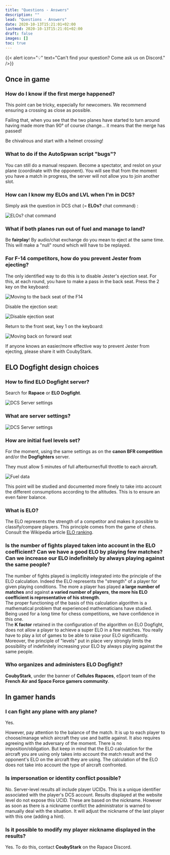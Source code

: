 ```yaml
---
title: "Questions - Answers"
description: ""
lead: "Questions - Answers"
date: 2020-10-13T15:21:01+02:00
lastmod: 2020-10-13T15:21:01+02:00
draft: false
images: []
toc: true
---
```


{{< alert icon="💡" text="Can't find your question? Come ask us on Discord." />}}

## Once in game

### How do I know if the first merge happened?
This point can be tricky, especially for newcomers. We recommend ensuring a crossing as close as possible.

Failing that, when you see that the two planes have started to turn around having made more than 90° of course change... it means that the merge has passed!

Be chivalrous and start with a helmet crossing!

### What to do if the AutoSpwan script "bugs"?
You can still do a manual respawn. Become a spectator, and reslot on your plane (coordinate with the opponent). You will see that from the moment you have a match in progress, the server will not allow you to join another slot.

### How can I know my ELOs and LVL when I'm in DCS?
Simply ask the question in DCS chat (= **ELOs?** chat command) :

![ELOs? chat command](Elos.png)

### What if both planes run out of fuel and manage to land?
Be **fairplay**! By audio/chat exchange do you mean to eject at the same time. This will make a "null" round which will have to be replayed.

### For F-14 competitors, how do you prevent Jester from ejecting?
The only identified way to do this is to disable Jester's ejection seat.
For this, at each round, you have to make a pass in the back seat. Press the 2 key on the keyboard:

![Moving to the back seat of the F14](en_f14-ejection-seat-unarm_step1.jpg)

Disable the ejection seat:

![Disable ejection seat](en_f14-ejection-seat-unarm_step2.jpg)

Return to the front seat, key 1 on the keyboard:

![Moving back on forward seat](en_f14-ejection-seat-unarm_step3.jpg)

If anyone knows an easier/more effective way to prevent Jester from ejecting, please share it with CoubyStark.


## ELO Dogfight design choices

### How to find ELO Dogfight server?
Search for **Rapace** or **ELO Dogfight**.

![DCS Server settings](rapace_server.png)

### What are server settings?

![DCS Server settings](elodf_dcs_server_settings.jpg)

### How are initial fuel levels set?
For the moment, using the same settings as on the **canon BFR competition** and/or the **Dogfighters** server.

They must allow 5 minutes of full afterburner/full throttle to each aircraft.

![Fuel data](elodf_fuel_data.jpg)

This point will be studied and documented more finely to take into account the different consumptions according to the altitudes. This is to ensure an even fairer balance.

### What is ELO?
The ELO represents the strength of a competitor and makes it possible to classify/compare players.
This principle comes from the game of chess. Consult the Wikipedia article [ELO ranking](https://en.wikipedia.org/wiki/Elo_rating_system).

### Is the number of fights played taken into account in the ELO coefficient? Can we have a good ELO by playing few matches? Can we increase our ELO indefinitely by always playing against the same people?
The number of fights played is implicitly integrated into the principle of the ELO calculation. Indeed the ELO represents the "strength" of a player for given playing conditions. The more a player has played **a large number of matches** and against **a varied number of players**, **the more his ELO coefficient is representative of his strength**.</br >
The proper functioning of the basis of this calculation algorithm is a mathematical problem that experienced mathematicians have studied. Being used for a long time for chess competitions, we have confidence in this one.</br >
The **K factor** retained in the configuration of the algorithm on ELO Dogfight, does not allow a player to achieve a super ELO in a few matches. You really have to play a lot of games to be able to raise your ELO significantly.</br >
Moreover, the principle of "levels" put in place very strongly limits the possibility of indefinitely increasing your ELO by always playing against the same people.

### Who organizes and administers ELO Dogfight?
**CoubyStark**, under the banner of **Cellules Rapaces**, eSport team of the **French Air and Space Force gamers community**.


## In gamer hands

### I can fight any plane with any plane?
Yes.

However, pay attention to the balance of the match. It is up to each player to choose/manage which aircraft they use and battle against. It also requires agreeing with the adversary of the moment. There is no imposition/obligation. But keep in mind that the ELO calculation for the aircraft you are using only takes into account the match result and the opponent's ELO on the aircraft they are using. The calculation of the ELO does not take into account the type of aircraft confronted.

### Is impersonation or identity conflict possible?
No.
Server-level results all include player UCIDs. This is a unique identifier associated with the player's DCS account.
Results displayed at the website level do not expose this UCID. These are based on the nickname. However as soon as there is a nickname conflict the administrator is warned to manually deal with the situation. It will adjust the nickname of the last player with this one (adding a hint).

### Is it possible to modify my player nickname displayed in the results?
Yes.
To do this, contact **CoubyStark** on the Rapace Discord.

